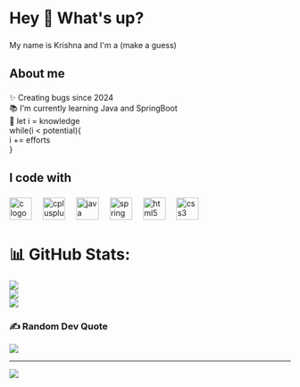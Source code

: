 <h1 align="left">Hey 👋 What's up?</h1>

###

<p align="left">My name is Krishna and I'm a (make a guess) </p>

###

<h2 align="left">About me</h2>

###

<p align="left">✨ Creating bugs since 2024<br>📚 I'm currently learning Java and SpringBoot<br>🎯 let i = knowledge<br>      while(i < potential){<br>i += efforts<br>}</p>

###

<h2 align="left">I code with</h2>

###

<div align="left">
  <img src="https://cdn.jsdelivr.net/gh/devicons/devicon/icons/c/c-original.svg" height="40" alt="c logo"  />
  <img width="12" />
  <img src="https://cdn.jsdelivr.net/gh/devicons/devicon/icons/cplusplus/cplusplus-original.svg" height="40" alt="cplusplus logo"  />
  <img width="12" />
  <img src="https://cdn.jsdelivr.net/gh/devicons/devicon/icons/java/java-original.svg" height="40" alt="java logo"  />
  <img width="12" />
  <img src="https://cdn.jsdelivr.net/gh/devicons/devicon/icons/spring/spring-original.svg" height="40" alt="spring logo"  />
  <img width="12" />
  <img src="https://cdn.jsdelivr.net/gh/devicons/devicon/icons/html5/html5-original.svg" height="40" alt="html5 logo"  />
  <img width="12" />
  <img src="https://cdn.jsdelivr.net/gh/devicons/devicon/icons/css3/css3-original.svg" height="40" alt="css3 logo"  />
</div>

###
# 📊 GitHub Stats:
![](https://github-readme-stats.vercel.app/api?username=KrishnaKurmi&theme=shadow_green&hide_border=true&include_all_commits=false&count_private=false)<br/>
![](https://nirzak-streak-stats.vercel.app/?user=KrishnaKurmi&theme=shadow_green&hide_border=true)<br/>
![](https://github-readme-stats.vercel.app/api/top-langs/?username=KrishnaKurmi&theme=shadow_green&hide_border=true&include_all_commits=false&count_private=false&layout=compact)

### ✍️ Random Dev Quote
![](https://quotes-github-readme.vercel.app/api?type=horizontal&theme=tokyonight)

---
[![](https://visitcount.itsvg.in/api?id=KrishnaKurmi&icon=7&color=9)](https://visitcount.itsvg.in)

<!-- Proudly created with GPRM ( https://gprm.itsvg.in ) -->
